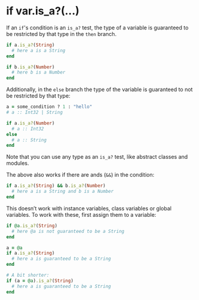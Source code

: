 # if var.is_a?(...)

If an `if`'s condition is an `is_a?` test, the type of a variable is guaranteed to be restricted by that type in the `then` branch.

``` ruby
if a.is_a?(String)
  # here a is a String
end

if b.is_a?(Number)
  # here b is a Number
end
```

Additionally, in the `else` branch the type of the variable is guaranteed to not be restricted by that type:

``` ruby
a = some_condition ? 1 : "hello"
# a :: Int32 | String

if a.is_a?(Number)
  # a :: Int32
else
  # a :: String
end
```

Note that you can use any type as an `is_a?` test, like abstract classes and modules.

The above also works if there are ands (`&&`) in the condition:

``` ruby
if a.is_a?(String) && b.is_a?(Number)
  # here a is a String and b is a Number
end
```

This doesn’t work with instance variables, class variables or global variables. To work with these, first assign them to a variable:

``` ruby
if @a.is_a?(String)
  # here @a is not guaranteed to be a String
end

a = @a
if a.is_a?(String)
  # here a is guaranteed to be a String
end

# A bit shorter:
if (a = @a).is_a?(String)
  # here a is guaranteed to be a String
end
```

